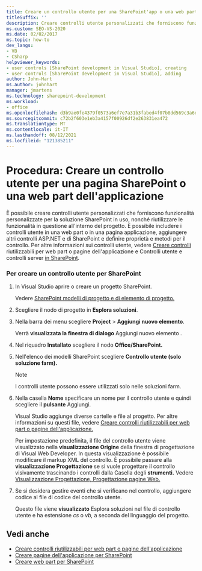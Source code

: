 ```yaml
---
title: Creare un controllo utente per una SharePoint'app o una web part
titleSuffix: ''
description: Creare controlli utente personalizzati che forniscono funzionalità personalizzate per la soluzione SharePoint e riutilizzare tale funzionalità all'interno di una web part o di una pagina dell'applicazione.
ms.custom: SEO-VS-2020
ms.date: 02/02/2017
ms.topic: how-to
dev_langs:
- VB
- CSharp
helpviewer_keywords:
- user controls [SharePoint development in Visual Studio], creating
- user controls [SharePoint development in Visual Studio], adding
author: John-Hart
ms.author: johnhart
manager: jmartens
ms.technology: sharepoint-development
ms.workload:
- office
ms.openlocfilehash: d3b9ae0fe4379f0573a6ef7e7a31b3fabed4f07b8dd569c3a6d196223ac1e93f
ms.sourcegitcommit: c72b2f603e1eb3a4157f00926df2e263831ea472
ms.translationtype: MT
ms.contentlocale: it-IT
ms.lasthandoff: 08/12/2021
ms.locfileid: "121385211"
---
```

# <a name="how-to-create-a-user-control-for-a-sharepoint-application-page-or-web-part"></a>Procedura: Creare un controllo utente per una pagina SharePoint o una web part dell'applicazione
  È possibile creare controlli utente personalizzati che forniscono funzionalità personalizzate per la soluzione SharePoint in uso, nonché riutilizzare le funzionalità in questione all'interno del progetto. È possibile includere i controlli utente in una web part o in una pagina applicazione, aggiungere altri controlli ASP.NET e di SharePoint e definire proprietà e metodi per il controllo. Per altre informazioni sui controlli utente, vedere [Creare controlli](../sharepoint/creating-reusable-controls-for-web-parts-or-application-pages.md) riutilizzabili per web part o pagine dell'applicazione e Controlli utente e controlli server [in SharePoint](https://blogs.msdn.microsoft.com/kaevans/2011/04/28/user-controls-and-server-controls-in-sharepoint/).

### <a name="to-create-a-user-control-for-sharepoint"></a>Per creare un controllo utente per SharePoint

1. In Visual Studio aprire o creare un progetto SharePoint.

     Vedere [SharePoint modelli di progetto e di elemento di progetto.](../sharepoint/sharepoint-project-and-project-item-templates.md)

2. Scegliere il nodo di progetto in **Esplora soluzioni**.

3. Nella barra dei menu scegliere **Project**  >  **Aggiungi nuovo elemento**.

     Verrà **visualizzata la finestra di dialogo** Aggiungi nuovo elemento .

4. Nel riquadro **Installato** scegliere il nodo **Office/SharePoint.**

5. Nell'elenco dei modelli SharePoint scegliere **Controllo utente (solo soluzione farm).**

    > [!NOTE]
    > I controlli utente possono essere utilizzati solo nelle soluzioni farm.

6. Nella casella **Nome** specificare un nome per il controllo utente e quindi scegliere il **pulsante** Aggiungi.

     Visual Studio aggiunge diverse cartelle e file al progetto. Per altre informazioni su questi file, vedere [Creare controlli riutilizzabili per web part o pagine dell'applicazione.](../sharepoint/creating-reusable-controls-for-web-parts-or-application-pages.md)

     Per impostazione predefinita, il file del controllo utente viene visualizzato nella **visualizzazione Origine** della finestra di progettazione di Visual Web Developer. In questa visualizzazione è possibile modificare il markup XML del controllo. È possibile passare alla **visualizzazione Progettazione** se si vuole progettare il controllo visivamente trascinando i controlli dalla Casella degli **strumenti.** Vedere [Visualizzazione Progettazione, Progettazione pagine Web.](/previous-versions/aspnet/ms178149\(v\=vs.100\))

7. Se si desidera gestire eventi che si verificano nel controllo, aggiungere codice al file di codice del controllo utente.

     Questo file viene **visualizzato** Esplora soluzioni nel file di controllo utente e ha estensione *cs* o *vb,* a seconda del linguaggio del progetto.

## <a name="see-also"></a>Vedi anche
- [Creare controlli riutilizzabili per web part o pagine dell'applicazione](../sharepoint/creating-reusable-controls-for-web-parts-or-application-pages.md)
- [Creare pagine dell'applicazione per SharePoint](../sharepoint/creating-application-pages-for-sharepoint.md)
- [Creare web part per SharePoint](../sharepoint/creating-web-parts-for-sharepoint.md)
